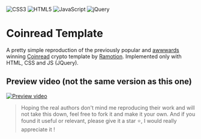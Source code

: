 ![CSS3](https://img.shields.io/badge/css3-%231572B6.svg?style=for-the-badge&logo=css3&logoColor=white)
![HTML5](https://img.shields.io/badge/html5-%23E34F26.svg?style=for-the-badge&logo=html5&logoColor=white)
![JavaScript](https://img.shields.io/badge/javascript-%23323330.svg?style=for-the-badge&logo=javascript&logoColor=%23F7DF1E)
![jQuery](https://img.shields.io/badge/jquery-%230769AD.svg?style=for-the-badge&logo=jquery&logoColor=white)

# Coinread Template

A pretty simple reproduction of the previously popular and [awwwards](https://www.awwwards.com/sites/coinread) winning [Coinread](https://www.ramotion.com/coinread-web-app-and-branding/) crypto template by [Ramotion](https://github.com/ramotion). Implemented only with HTML, CSS and JS (JQuery).

## Preview video (not the same version as this one)

[![Preview video](https://github.com/Milo40/coinread-template/assets/33132706/98fdc3a7-3642-4790-8fa9-5abf5a7092fc)](https://youtu.be/ByDmqCN8ysE)

> Hoping the real authors don't mind me reproducing their work and will not take this down, feel free to fork it and make it your own. And if you found it useful or relevant, please give it a star ⭐️, I would really appreciate it !
